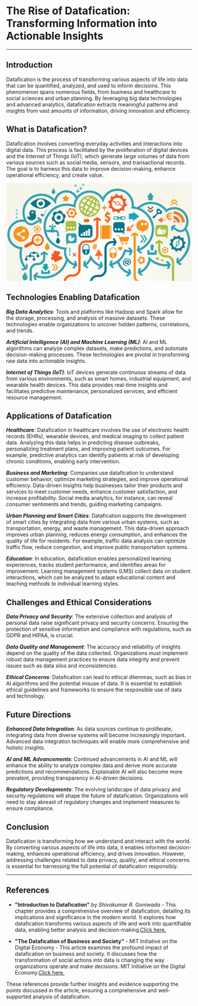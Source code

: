 # The Rise of Datafication: Transforming Information into Actionable Insights
***
## Introduction
Datafication is the process of transforming various aspects of life into data that can be quantified, analyzed, and used to inform decisions. This phenomenon spans numerous fields, from business and healthcare to social sciences and urban planning. By leveraging big data technologies and advanced analytics, datafication extracts meaningful patterns and insights from vast amounts of information, driving innovation and efficiency.

## What is Datafication?
Datafication involves converting everyday activities and interactions into digital data. This process is facilitated by the proliferation of digital devices and the Internet of Things (IoT), which generate large volumes of data from various sources such as social media, sensors, and transactional records. The goal is to harness this data to improve decision-making, enhance operational efficiency, and create value.

![Datafication](datafication.jpeg)


## Technologies Enabling Datafication
***Big Data Analytics***: Tools and platforms like Hadoop and Spark allow for the storage, processing, and analysis of massive datasets. These technologies enable organizations to uncover hidden patterns, correlations, and trends.

***Artificial Intelligence (AI) and Machine Learning (ML)***: AI and ML algorithms can analyze complex datasets, make predictions, and automate decision-making processes. These technologies are pivotal in transforming raw data into actionable insights.

***Internet of Things (IoT)***: IoT devices generate continuous streams of data from various environments, such as smart homes, industrial equipment, and wearable health devices. This data provides real-time insights and facilitates predictive maintenance, personalized services, and efficient resource management.

## Applications of Datafication
***Healthcare***: Datafication in healthcare involves the use of electronic health records (EHRs), wearable devices, and medical imaging to collect patient data. Analyzing this data helps in predicting disease outbreaks, personalizing treatment plans, and improving patient outcomes. For example, predictive analytics can identify patients at risk of developing chronic conditions, enabling early intervention.

***Business and Marketing***: Companies use datafication to understand customer behavior, optimize marketing strategies, and improve operational efficiency. Data-driven insights help businesses tailor their products and services to meet customer needs, enhance customer satisfaction, and increase profitability. Social media analytics, for instance, can reveal consumer sentiments and trends, guiding marketing campaigns.

***Urban Planning and Smart Cities***: Datafication supports the development of smart cities by integrating data from various urban systems, such as transportation, energy, and waste management. This data-driven approach improves urban planning, reduces energy consumption, and enhances the quality of life for residents. For example, traffic data analysis can optimize traffic flow, reduce congestion, and improve public transportation systems.

***Education***: In education, datafication enables personalized learning experiences, tracks student performance, and identifies areas for improvement. Learning management systems (LMS) collect data on student interactions, which can be analyzed to adapt educational content and teaching methods to individual learning styles.

## Challenges and Ethical Considerations
***Data Privacy and Security***: The extensive collection and analysis of personal data raise significant privacy and security concerns. Ensuring the protection of sensitive information and compliance with regulations, such as GDPR and HIPAA, is crucial.

***Data Quality and Management***: The accuracy and reliability of insights depend on the quality of the data collected. Organizations must implement robust data management practices to ensure data integrity and prevent issues such as data silos and inconsistencies.

***Ethical Concerns***: Datafication can lead to ethical dilemmas, such as bias in AI algorithms and the potential misuse of data. It is essential to establish ethical guidelines and frameworks to ensure the responsible use of data and technology.

## Future Directions
***Enhanced Data Integration***: As data sources continue to proliferate, integrating data from diverse systems will become increasingly important. Advanced data integration techniques will enable more comprehensive and holistic insights.

***AI and ML Advancements***: Continued advancements in AI and ML will enhance the ability to analyze complex data and derive more accurate predictions and recommendations. Explainable AI will also become more prevalent, providing transparency in AI-driven decisions.

***Regulatory Developments***: The evolving landscape of data privacy and security regulations will shape the future of datafication. Organizations will need to stay abreast of regulatory changes and implement measures to ensure compliance.

## Conclusion
Datafication is transforming how we understand and interact with the world. By converting various aspects of life into data, it enables informed decision-making, enhances operational efficiency, and drives innovation. However, addressing challenges related to data privacy, quality, and ethical concerns is essential for harnessing the full potential of datafication responsibly.

---
## References
- **"Introduction to Datafication"** by *Shivakumar R. Goniwada* - This chapter provides a comprehensive overview of datafication, detailing its implications and significance in the modern world. It explores how datafication transforms various aspects of life and work into quantifiable data, enabling better analysis and decision-making.[Click here.](https://link.springer.com/chapter/10.1007/978-1-4842-9496-3_1)


- **"The Datafication of Business and Society"** - MIT Initiative on the Digital Economy - This article examines the profound impact of datafication on business and society. It discusses how the transformation of social actions into data is changing the way organizations operate and make decisions. MIT Initiative on the Digital Economy.[Click here.](https://ide.mit.edu/insights/the-datafication-of-business-and-society/)

These references provide further insights and evidence supporting the points discussed in the article, ensuring a comprehensive and well-supported analysis of datafication.